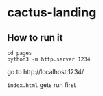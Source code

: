 # cactus-landing


## How to run it
```
cd pages
python3 -m http.server 1234
```
go to http://localhost:1234/

`index.html` gets run first